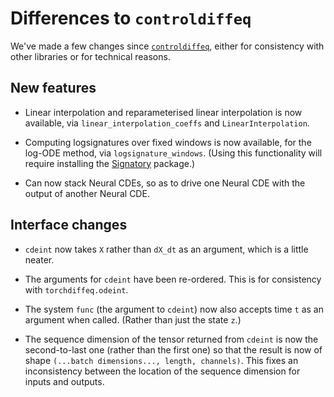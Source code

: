 # Differences to `controldiffeq`
We've made a few changes since [`controldiffeq`](https://github.com/patrick-kidger/NeuralCDE/tree/master/controldiffeq), either for consistency with other libraries or for technical reasons.

## New features

- Linear interpolation and reparameterised linear interpolation is now available, via `linear_interpolation_coeffs` and `LinearInterpolation`.

- Computing logsignatures over fixed windows is now available, for the log-ODE method, via `logsignature_windows`. (Using this functionality will require installing the [Signatory](https://github.com/patrick-kidger/signatory) package.)

- Can now stack Neural CDEs, so as to drive one Neural CDE with the output of another Neural CDE.

## Interface changes

- `cdeint` now takes `X` rather than `dX_dt` as an argument, which is a little neater.

- The arguments for `cdeint` have been re-ordered. This is for consistency with `torchdiffeq.odeint`.

- The system `func` (the argument to `cdeint`) now also accepts time `t` as an argument when called. (Rather than just the state `z`.)

- The sequence dimension of the tensor returned from `cdeint` is now the second-to-last one (rather than the first one) so that the result is now of shape `(...batch dimensions..., length, channels)`. This fixes an inconsistency between the location of the sequence dimension for inputs and outputs.
